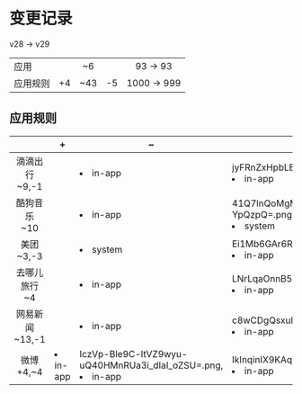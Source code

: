 # 变更记录

v28 -> v29

||||||
|-|:-:|:-:|:-:|:-:|
|应用||~6||93 -> 93|
|应用规则|+4|~43|-5|1000 -> 999|

## 应用规则

||+|~|-|
|:-:|-|-|-|
|滴滴出行<br>~9,-1||<li>in-app|jyFRnZxHpbLByZiBbuTg_JS-aVdonNeoZqAmXxWmWBs=.png,<li>in-app|kh3DNwx0Fxmo2s8YSJOvLw2n2NX_tgOYAAfqbzlImXs=.png,<li>in-app|M8ts9Kwp7TfM6wZjjWM9lodYn79Jb3qQziOQUNUq_bw=.png,<li>in-app|olXxGkmWvUoxCI9-7SMrw8RQp-r29-KZ_TW_CCyjPSQ=.png,<li>in-app|ppSQ_bRdNoejVD0xRyYjEzGIPDD_1UtiUG4rEzEFkBk=.png,<li>in-app|Q-MPi6Tq_Em67tynRpQVgIS06C_Dcwg83GkC8WywucA=.png,<li>system|UvmVj6chYmV_cUKYUomjLU8IVpGaErC-iyh0fRj_3Pk=.png,<li>in-app|xUPo-WgIh-zDyGZXuCTyEGFmKxJ8Eu2Q_3m-nPEWflg=.png,<li>in-app|xZmM-xVAUVJSIvFykhhgt9tfBitrZGjz2Vdz7Yzxq4I=.png|<li>in-app|xZmM-xVAUVJSIvFykhhgt9tfBitrZGjz2Vdz7Yzxq4I=.png|
|酷狗音乐<br>~10||<li>in-app|41Q7lnQoMgM1yCuBbfuG9GYPNGGA0N8bVS7c-YpQzpQ=.png,<li>system|fOT2icAYcA9sR6YHtOBTRUfFtcF-I_W73E69dRneFas=.png,<li>in-app|h2nt-WJ3WlZOi1DMcHm5Wm45bBNUpFvI9bTVh3rRUfg=.png,<li>in-app|L5P-gyyCyq2wBbZkuCzeGQmh860vNXd0RWeJVx70sfI=.png,<li>in-app|LLs0aojcXOQVpeMZBq_Dcvt85O-8fODM4zt6zc1o-pw=.png,<li>in-app|SGt2Kb8vHBqnNlWKbVPj_Vasnbmn5SCQnVjvSuVZsv0=.png,<li>in-app|Sh9NwpsmhHhNVtic91Rz5qA7dp0N8qcFRD-ZLkYRESI=.png,<li>system|UvmVj6chYmV_cUKYUomjLU8IVpGaErC-iyh0fRj_3Pk=.png,<li>in-app|VQb5musq40l6WPQ_cwX31vwcQXoGPeYNDoKe9eJhH6E=.png,<li>system|Yaac9k5K8fvvLnK4tJ9mIzoxB5bsnvLRvLAEFrWsVR8=.png||
|美团<br>~3,-3||<li>system|Ei1Mb6GAr6RvLuEcJmnWrEOOVoQnXCPQgmj4XWvTQY8=.png,<li>in-app|HJbAgShwUrPG7QOtyEL21nYd26zoP-Ct4_VB780BcUc=.png,<li>in-app|KK1n5mCvtHoVGsUX2tthWnhsx0ORx9d0LKQvHvBKmnc=.png|<li>in-app|KvPiQIzoib40Fv5SlCyIuIoxqsrB39VUO07co-VJufg=.png,<li>in-app|TA_6ImHeexFYs3v698tYTvU5IqA6LZAYk8VvyyOOGZA=.png,<li>in-app|V3cRV0xVhilKDsfwrEr99WFq7MLHmOwZunkTUXRkjuM=.png|
|去哪儿旅行<br>~4||<li>in-app|LNrLqaOnnB5sUUvYizgilzuXKA9PrETJpuRtYiJh3Ts=.png,<li>in-app|NYPNtXw4Xysf-SxlRt-R0QRszis45DEPNiebRgLtE1A=.png,<li>in-app|PqftnvQyHms6oU-8oV3YL23H2f_dRnZU59KdVt7G4xM=.png,<li>in-app|Sh9NwpsmhHhNVtic91Rz5qA7dp0N8qcFRD-ZLkYRESI=.png||
|网易新闻<br>~13,-1||<li>in-app|c8wCDgQsxulRqAjAyii-r97tTC-cUL1Bzf5lkX5e2ak=.png,<li>in-app|F-ZQvnza_6NclLxI4Yi9xfBEsoA02ExmOn3oKsKdrhc=.png,<li>in-app|Ir4rpf5siYJ1hLceWIt9lwx5KN50a9xZkNjsMniLsFE=.png,<li>in-app|MGfNEUVOaQzrHX7WtFRwr76qZbs3qk8v9RAQVv4z9Ug=.png,<li>in-app|QCXqi7BEOeQOjvZIDTTgHqXwGlgsiCfclsWvN1FzOP4=.png,<li>system|R2x8F9xmcix1GSEI4vtgQuT8xNu4iiNQ_Z3jcYIqwcw=.png,<li>in-app|rDXSQVL7sPRuUs2jhLrptuwloT-pfOPLM_lvVhM0s0I=.png,<li>in-app|SWydODmHG5PkLclmGbvyyUcsuN_RIPzek-5EeTpP0SA=.png,<li>in-app|t2q9Jw1hJ7y9jZoCDjJLqk-BaEefWki1wVl8zVlvdII=.png,<li>in-app|xYTs3gNqUZChVpq7Ywj4wt3QsCdM3GIzWPwThcgL75s=.png,<li>in-app|y3J1uWQPHCgJlH7ImvgSGns4lWLpH7_fqX_U-x0VKa8=.png,<li>in-app|yiLAobwOyZnAYVzv4umJTWDBZHvkFrtLD1nzHELSnNs=.png,<li>in-app|YUVg8wdZOG-Kq_-SxEK1hpwkkQTpGm0ZQHCRrqFtRDw=.png|<li>in-app|yiLAobwOyZnAYVzv4umJTWDBZHvkFrtLD1nzHELSnNs=.png|
|微博<br>+4,~4|<li>in-app|IczVp-Ble9C-ltVZ9wyu-uQ40HMnRUa3i_dIaI_oZSU=.png,<li>in-app|IkInqinIX9KAqsd5EOJ2zuOKL2_I-P4kCf4M16GHDyc=.png,<li>in-app|Jy_erbpebKaC11q-SXFcYsh68vT5vmZ0S7fR48J7pWg=.png,<li>system|OG3-m0skPG4b-Uf96clX8FA_IoGkx3v3RTaBkKAyOdQ=.png|<li>in-app|-XAZV9ugTZOWW2G-iutnj5ylqGvGnwTtleLK0Fr6Bho=.png,<li>in-app|1q7o7jXKcyuMYGIUwUm_efXb5A2ZipDWpANr9WshE-c=.png,<li>in-app|BBdUvvhDkTQwYWTUfRvEGbSNi9ItxVtAfA5OJE9Dp4E=.png,<li>in-app|BcEOmkxijOwsHFePjsnzNMRNqoZRt0jtW-5JymWTFqM=.png||
